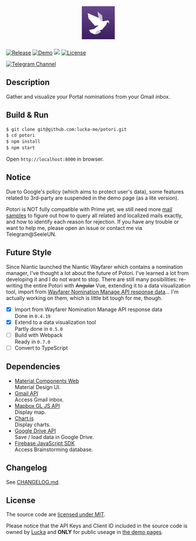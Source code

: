 <h1 align=center><img height=90px src="./assets/icon.svg" link="#"/></h1>

[![Release](https://img.shields.io/github/v/release/lucka-me/potori?include_prereleases)](https://github.com/lucka-me/potori/releases/latest "Last release") [![Demo](https://img.shields.io/website?down_message=offline&up_message=online&url=https%3A%2F%2Flucka.moe%2Fpotori)](https://lucka.moe/potori "Demo") [![](https://img.shields.io/badge/author-Lucka-2578B5.svg)](https://lucka.moe "Author") [![License](https://img.shields.io/github/license/lucka-me/potori)](./LICENSE "License")  
<!--![](https://img.shields.io/badge/safari-support-brightgreen.svg) ![](https://img.shields.io/badge/chrome-support-brightgreen.svg) ![](https://img.shields.io/badge/firefox-support-brightgreen.svg) ![](https://img.shields.io/badge/edge-support-brightgreen.svg) ![](https://img.shields.io/badge/ie-broken-red.svg) ![](https://img.shields.io/badge/opera-support-brightgreen.svg)-->  
[![Telegram Channel](https://img.shields.io/badge/telegram-channel-37aee2)](https://t.me/potori "Telegram Channel")

## Description
Gather and visualize your Portal nominations from your Gmail inbox.

## Build & Run
```sh
$ git clone git@github.com:lucka-me/potori.git
$ cd potori
$ npm install
$ npm start
```

Open `http://localhost:8000` in browser.

## Notice
Due to Google's policy (which aims to protect user's data), some features related to 3rd-party are suspended in the demo page (as a lite version).

Potori is NOT fully compatible with Prime yet, we still need more [mail samples](./samples.md) to figure out how to query all related and localized mails exactly, and how to identify each reason for rejection. If you have any trouble or want to help me, please open an issue or contact me via Telegram@SeeleUN.

## Future Style
Since Niantic launched the Niantic Wayfarer which contains a nomination manager, I've thought a lot about the future of Potori. I've learned a lot from developing it and I do not want to stop. There are still many posibilities: re-writing the entire Potori with ~~Angular~~ Vue, extending it to a data visualization tool, import from [Wayfarer Nomination Manage API response data](https://wayfarer.nianticlabs.com/api/v1/vault/manage)... I'm actually working on them, which is little bit tough for me, though.

- [x] Import from Wayfarer Nomination Manage API response data  
  Done in `0.4.19`
- [x] Extend to a data visualization tool  
  Partly done in `0.5.0`
- [ ] Build with Webpack  
  Ready in `0.7.0`
- [ ] Convert to TypeScript

## Dependencies
- [Material Components Web](https://github.com/material-components/material-components-web)  
  Material Design UI.
- [Gmail API](https://developers.google.com/gmail/api/)  
  Access Gmail inbox.
- [Mapbox GL JS API](https://docs.mapbox.com/mapbox-gl-js/overview/)  
  Display map.
- [Chart.js](https://www.chartjs.org)  
  Display charts.
- [Google Drive API](https://developers.google.com/drive/api/v3/about-sdk)  
  Save / load data in Google Drive.
- [Firebase JavaScript SDK](https://firebase.google.com/docs/web/setup)  
  Access Brainstorming database.

## Changelog
See [CHANGELOG.md](./CHANGELOG.md).

## License
The source code are [licensed under MIT](./LICENSE).

Please notice that the API Keys and Client ID included in the source code is owned by [Lucka](https://github.com/lucka-me) and **ONLY** for public useage in [the demo pages](http://lucka.moe/potori/).
